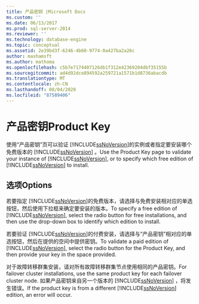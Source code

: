 ```yaml
---
title: 产品密钥 |Microsoft Docs
ms.custom: ''
ms.date: 06/13/2017
ms.prod: sql-server-2014
ms.reviewer: ''
ms.technology: database-engine
ms.topic: conceptual
ms.assetid: 2e39bd3f-6246-4b60-9774-0a427ba2a26c
author: mashamsft
ms.author: mathoma
ms.openlocfilehash: c5b7e7174407126db1f312e42369204dbf35155b
ms.sourcegitcommit: ad4d92dce894592a259721a1571b1d8736abacdb
ms.translationtype: MT
ms.contentlocale: zh-CN
ms.lasthandoff: 08/04/2020
ms.locfileid: "87589406"
---
```

# <a name="product-key"></a><span data-ttu-id="99ea4-102">产品密钥</span><span class="sxs-lookup"><span data-stu-id="99ea4-102">Product Key</span></span>
  <span data-ttu-id="99ea4-103">使用“产品密钥”页可以验证 [!INCLUDE[ssNoVersion](../../includes/ssnoversion-md.md)]的实例或者指定要安装哪个免费版本的 [!INCLUDE[ssNoVersion](../../includes/ssnoversion-md.md)] 。</span><span class="sxs-lookup"><span data-stu-id="99ea4-103">Use the Product Key page to validate your instance of [!INCLUDE[ssNoVersion](../../includes/ssnoversion-md.md)], or to specify which free edition of [!INCLUDE[ssNoVersion](../../includes/ssnoversion-md.md)] to install.</span></span>  
  
## <a name="options"></a><span data-ttu-id="99ea4-104">选项</span><span class="sxs-lookup"><span data-stu-id="99ea4-104">Options</span></span>  
 <span data-ttu-id="99ea4-105">若要指定 [!INCLUDE[ssNoVersion](../../includes/ssnoversion-md.md)]的免费版本，请选择与免费安装相对应的单选按钮，然后使用下拉框来确定要安装的版本。</span><span class="sxs-lookup"><span data-stu-id="99ea4-105">To specify a free edition of [!INCLUDE[ssNoVersion](../../includes/ssnoversion-md.md)], select the radio button for free installations, and then use the drop-down box to identify which edition to install.</span></span>  
  
 <span data-ttu-id="99ea4-106">若要验证 [!INCLUDE[ssNoVersion](../../includes/ssnoversion-md.md)]的付费安装，请选择与“产品密钥”相对应的单选按钮，然后在提供的空间中提供密钥。</span><span class="sxs-lookup"><span data-stu-id="99ea4-106">To validate a paid edition of [!INCLUDE[ssNoVersion](../../includes/ssnoversion-md.md)], select the radio button for the Product Key, and then provide your key in the space provided.</span></span>  
  
 <span data-ttu-id="99ea4-107">对于故障转移群集安装，请对所有故障转移群集节点使用相同的产品密钥。</span><span class="sxs-lookup"><span data-stu-id="99ea4-107">For failover cluster installations, use the same product key for each failover cluster node.</span></span> <span data-ttu-id="99ea4-108">如果产品密钥来自另一个版本的 [!INCLUDE[ssNoVersion](../../includes/ssnoversion-md.md)] ，将发生错误。</span><span class="sxs-lookup"><span data-stu-id="99ea4-108">If the product key is from a different [!INCLUDE[ssNoVersion](../../includes/ssnoversion-md.md)] edition, an error will occur.</span></span>  
  
  
